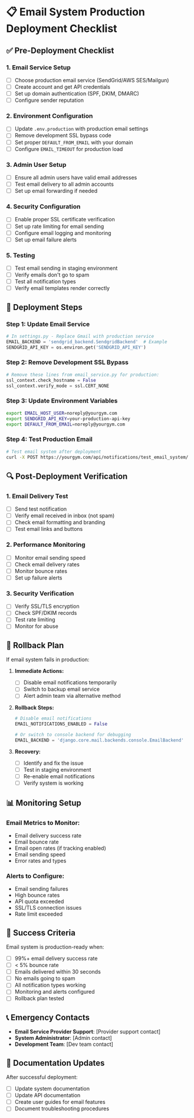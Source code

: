 # 📋 Email System Production Deployment Checklist

## ✅ **Pre-Deployment Checklist**

### **1. Email Service Setup**
- [ ] Choose production email service (SendGrid/AWS SES/Mailgun)
- [ ] Create account and get API credentials
- [ ] Set up domain authentication (SPF, DKIM, DMARC)
- [ ] Configure sender reputation

### **2. Environment Configuration**
- [ ] Update `.env.production` with production email settings
- [ ] Remove development SSL bypass code
- [ ] Set proper `DEFAULT_FROM_EMAIL` with your domain
- [ ] Configure `EMAIL_TIMEOUT` for production load

### **3. Admin User Setup**
- [ ] Ensure all admin users have valid email addresses
- [ ] Test email delivery to all admin accounts
- [ ] Set up email forwarding if needed

### **4. Security Configuration**
- [ ] Enable proper SSL certificate verification
- [ ] Set up rate limiting for email sending
- [ ] Configure email logging and monitoring
- [ ] Set up email failure alerts

### **5. Testing**
- [ ] Test email sending in staging environment
- [ ] Verify emails don't go to spam
- [ ] Test all notification types
- [ ] Verify email templates render correctly

## 🚀 **Deployment Steps**

### **Step 1: Update Email Service**
```python
# In settings.py - Replace Gmail with production service
EMAIL_BACKEND = 'sendgrid_backend.SendgridBackend'  # Example
SENDGRID_API_KEY = os.environ.get('SENDGRID_API_KEY')
```

### **Step 2: Remove Development SSL Bypass**
```python
# Remove these lines from email_service.py for production:
ssl_context.check_hostname = False
ssl_context.verify_mode = ssl.CERT_NONE
```

### **Step 3: Update Environment Variables**
```bash
export EMAIL_HOST_USER=noreply@yourgym.com
export SENDGRID_API_KEY=your-production-api-key
export DEFAULT_FROM_EMAIL=noreply@yourgym.com
```

### **Step 4: Test Production Email**
```bash
# Test email system after deployment
curl -X POST https://yourgym.com/api/notifications/test_email_system/
```

## 🔍 **Post-Deployment Verification**

### **1. Email Delivery Test**
- [ ] Send test notification
- [ ] Verify email received in inbox (not spam)
- [ ] Check email formatting and branding
- [ ] Test email links and buttons

### **2. Performance Monitoring**
- [ ] Monitor email sending speed
- [ ] Check email delivery rates
- [ ] Monitor bounce rates
- [ ] Set up failure alerts

### **3. Security Verification**
- [ ] Verify SSL/TLS encryption
- [ ] Check SPF/DKIM records
- [ ] Test rate limiting
- [ ] Monitor for abuse

## 🚨 **Rollback Plan**

If email system fails in production:

1. **Immediate Actions:**
   - [ ] Disable email notifications temporarily
   - [ ] Switch to backup email service
   - [ ] Alert admin team via alternative method

2. **Rollback Steps:**
   ```python
   # Disable email notifications
   EMAIL_NOTIFICATIONS_ENABLED = False
   
   # Or switch to console backend for debugging
   EMAIL_BACKEND = 'django.core.mail.backends.console.EmailBackend'
   ```

3. **Recovery:**
   - [ ] Identify and fix the issue
   - [ ] Test in staging environment
   - [ ] Re-enable email notifications
   - [ ] Verify system is working

## 📊 **Monitoring Setup**

### **Email Metrics to Monitor:**
- Email delivery success rate
- Email bounce rate
- Email open rates (if tracking enabled)
- Email sending speed
- Error rates and types

### **Alerts to Configure:**
- Email sending failures
- High bounce rates
- API quota exceeded
- SSL/TLS connection issues
- Rate limit exceeded

## 🎯 **Success Criteria**

Email system is production-ready when:
- [ ] 99%+ email delivery success rate
- [ ] < 5% bounce rate
- [ ] Emails delivered within 30 seconds
- [ ] No emails going to spam
- [ ] All notification types working
- [ ] Monitoring and alerts configured
- [ ] Rollback plan tested

## 📞 **Emergency Contacts**

- **Email Service Provider Support**: [Provider support contact]
- **System Administrator**: [Admin contact]
- **Development Team**: [Dev team contact]

## 📝 **Documentation Updates**

After successful deployment:
- [ ] Update system documentation
- [ ] Update API documentation
- [ ] Create user guides for email features
- [ ] Document troubleshooting procedures